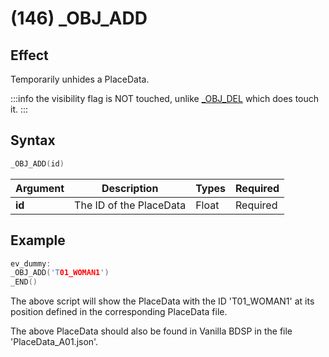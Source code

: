 # (146) _OBJ_ADD

## Effect

Temporarily unhides a PlaceData.

:::info
the visibility flag is NOT touched, unlike [_OBJ_DEL](147-obj-del.md) which does touch it.
:::

## Syntax

```c
_OBJ_ADD(id)
```

| Argument | Description | Types | Required |
| - | - | - | - |
| **id** | The ID of the PlaceData | Float | Required |

## Example

```c
ev_dummy:
_OBJ_ADD('T01_WOMAN1')
_END()
```

The above script will show the PlaceData with the ID 'T01_WOMAN1' at its position defined in the corresponding PlaceData file.

The above PlaceData should also be found in Vanilla BDSP in the file 'PlaceData_A01.json'.
